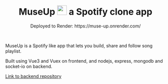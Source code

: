 
<h1 align="center">MuseUp <img src="https://upload.wikimedia.org/wikipedia/commons/thumb/8/84/Spotify_icon.svg/991px-Spotify_icon.svg.png" width="30px"> a Spotify clone app</h1>

<p align="center">Deployed to Render: https://muse-up.onrender.com/</p>

<br>
<p>MuseUp is a Spotify like app that lets you build, share and follow song playlist.</p>
<p>Built using Vue3 and Vuex on frontend, and nodejs, express, mongodb and socket-io on backend.</p>

<a href="https://github.com/MauricioEin/MuseupSpotify-backend">Link to backend repository</a>

